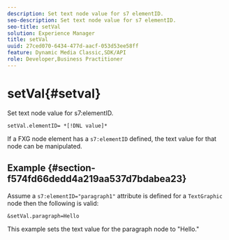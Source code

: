 ```yaml
---
description: Set text node value for s7 elementID.
seo-description: Set text node value for s7 elementID.
seo-title: setVal
solution: Experience Manager
title: setVal
uuid: 27ced070-6434-477d-aacf-053d53ee58ff
feature: Dynamic Media Classic,SDK/API
role: Developer,Business Practitioner
---
```


# setVal{#setval}

Set text node value for s7:elementID.

 `setVal.elementID= *[!DNL value]*`

If a FXG node element has a `s7:elementID` defined, the text value for that node can be manipulated.

## Example {#section-f574fd66dedd4a219aa537d7bdabea23}

Assume a `s7:elementID="paragraph1"` attribute is defined for a `TextGraphic` node then the following is valid:

`&setVal.paragraph=Hello`

This example sets the text value for the paragraph node to "Hello." 
